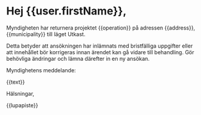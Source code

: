 # Hej {{user.firstName}},

Myndigheten har returnera projektet {{operation}} p&aring; adressen {{address}}, {{municipality}} till l&auml;get Utkast.

Detta betyder att ans&ouml;kningen har inl&auml;mnats med bristf&auml;lliga uppgifter eller att inneh&aring;llet b&ouml;r korrigeras innan &auml;rendet kan g&aring; vidare till behandling. G&ouml;r beh&ouml;vliga &auml;ndringar och l&auml;mna d&auml;refter in en ny ans&ouml;kan.

Myndighetens meddelande:

{{text}}


H&auml;lsningar,

{{lupapiste}}
